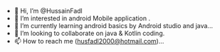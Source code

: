 - 👋 Hi, I’m @HussainFadl
- 👀 I’m interested in android Mobile application .
- 🌱 I’m currently learning  android basics  by Android studio and java...
- 💞️ I’m looking to collaborate on java & Kotlin coding.
- 📫 How to reach me (husfadl2000@hotmail.com)...

<!---
HussainFadl/HussainFadl is a ✨ special ✨ repository because its `README.md` (this file) appears on your GitHub profile.
You can click the Preview link to take a look at your changes.
--->
